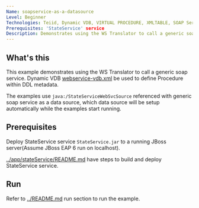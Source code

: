 ```yaml
---
Name: soapservice-as-a-datasource 
Level: Beginner
Technologies: Teiid, Dynamic VDB, VIRTUAL PROCEDURE, XMLTABLE, SOAP Service, WS Translator 
Prerequisites: 'StateService' service
Description: Demonstrates using the WS Translator to call a generic soap service
---
```


## What's this

This example demonstrates using the WS Translator to call a generic soap service. Dynamic VDB [webservice-vdb.xml](src/main/resources/webservice-vdb.xml) be used to define Procedure within DDL metadata.

The examples use `java:/StateServiceWebSvcSource` referenced with generic soap service as a data source, which data source will be setup automatically while the examples start running.

## Prerequisites

Deploy StateService service `StateService.jar` to a running JBoss server(Assume JBoss EAP 6 run on localhost).

[../app/stateService/README.md](../app/stateService/README.md) have steps to build and deploy StateService service.

## Run

Refer to [../README.md](../README.md) run section to run the example.
